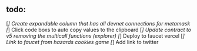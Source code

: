 ## todo:

[*] Create expandable column that has all devnet connections for metamask
[*] Click code boxs to auto copy values to the clipboard
[*] Update contract to v5 removing the multicall functions (explorer)
[*] Deploy to faucet vercel
[*] Link to faucet from hazards cookies game
[*] Add link to twitter

